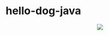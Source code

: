 # hello-dog-java

<p align="center">
  <a href="https://github.com/yairo87/hello-dog-java/actions"><img src="https://github.com/yairo87/hello-dog-java/workflows/Java%20CI/badge.svg"/>
</p>
